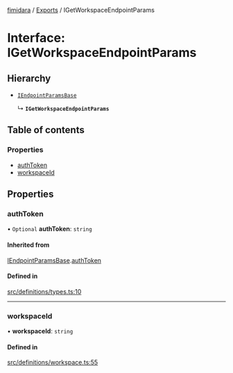[fimidara](../README.md) / [Exports](../modules.md) / IGetWorkspaceEndpointParams

# Interface: IGetWorkspaceEndpointParams

## Hierarchy

- [`IEndpointParamsBase`](IEndpointParamsBase.md)

  ↳ **`IGetWorkspaceEndpointParams`**

## Table of contents

### Properties

- [authToken](IGetWorkspaceEndpointParams.md#authtoken)
- [workspaceId](IGetWorkspaceEndpointParams.md#workspaceid)

## Properties

### authToken

• `Optional` **authToken**: `string`

#### Inherited from

[IEndpointParamsBase](IEndpointParamsBase.md).[authToken](IEndpointParamsBase.md#authtoken)

#### Defined in

[src/definitions/types.ts:10](https://github.com/softkave/files-js/blob/852341e/src/definitions/types.ts#L10)

___

### workspaceId

• **workspaceId**: `string`

#### Defined in

[src/definitions/workspace.ts:55](https://github.com/softkave/files-js/blob/852341e/src/definitions/workspace.ts#L55)
